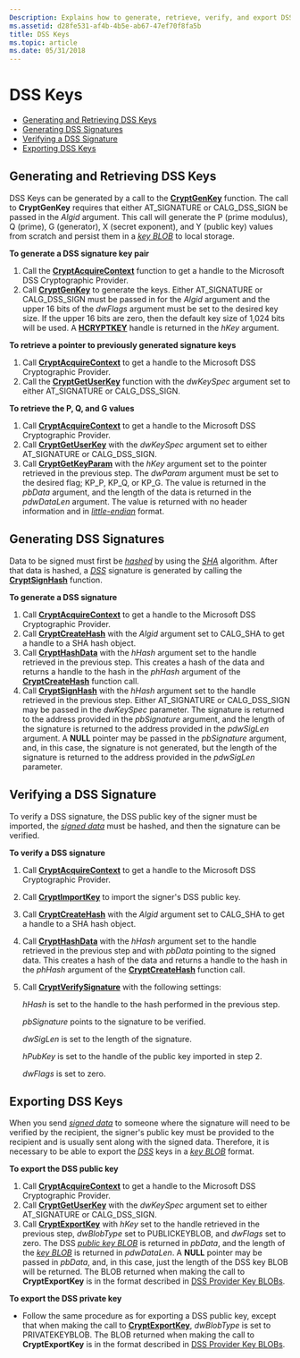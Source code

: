 ```yaml
---
Description: Explains how to generate, retrieve, verify, and export DSS keys and signatures.
ms.assetid: d28fe531-af4b-4b5e-ab67-47ef70f8fa5b
title: DSS Keys
ms.topic: article
ms.date: 05/31/2018
---
```


# DSS Keys

-   [Generating and Retrieving DSS Keys](#generating-and-retrieving-dss-keys)
-   [Generating DSS Signatures](#generating-dss-signatures)
-   [Verifying a DSS Signature](#verifying-a-dss-signature)
-   [Exporting DSS Keys](#exporting-dss-keys)

## Generating and Retrieving DSS Keys

DSS Keys can be generated by a call to the [**CryptGenKey**](/windows/desktop/api/Wincrypt/nf-wincrypt-cryptgenkey) function. The call to **CryptGenKey** requires that either AT\_SIGNATURE or CALG\_DSS\_SIGN be passed in the *Algid* argument. This call will generate the P (prime modulus), Q (prime), G (generator), X (secret exponent), and Y (public key) values from scratch and persist them in a [*key BLOB*](https://msdn.microsoft.com/library/ms721590(v=VS.85).aspx) to local storage.

**To generate a DSS signature key pair**

1.  Call the [**CryptAcquireContext**](/windows/desktop/api/Wincrypt/nf-wincrypt-cryptacquirecontexta) function to get a handle to the Microsoft DSS Cryptographic Provider.
2.  Call [**CryptGenKey**](/windows/desktop/api/Wincrypt/nf-wincrypt-cryptgenkey) to generate the keys. Either AT\_SIGNATURE or CALG\_DSS\_SIGN must be passed in for the *Algid* argument and the upper 16 bits of the *dwFlags* argument must be set to the desired key size. If the upper 16 bits are zero, then the default key size of 1,024 bits will be used. A [**HCRYPTKEY**](hcryptkey.md) handle is returned in the *hKey* argument.

**To retrieve a pointer to previously generated signature keys**

1.  Call [**CryptAcquireContext**](/windows/desktop/api/Wincrypt/nf-wincrypt-cryptacquirecontexta) to get a handle to the Microsoft DSS Cryptographic Provider.
2.  Call the [**CryptGetUserKey**](/windows/desktop/api/Wincrypt/nf-wincrypt-cryptgetuserkey) function with the *dwKeySpec* argument set to either AT\_SIGNATURE or CALG\_DSS\_SIGN.

**To retrieve the P, Q, and G values**

1.  Call [**CryptAcquireContext**](/windows/desktop/api/Wincrypt/nf-wincrypt-cryptacquirecontexta) to get a handle to the Microsoft DSS Cryptographic Provider.
2.  Call [**CryptGetUserKey**](/windows/desktop/api/Wincrypt/nf-wincrypt-cryptgetuserkey) with the *dwKeySpec* argument set to either AT\_SIGNATURE or CALG\_DSS\_SIGN.
3.  Call [**CryptGetKeyParam**](/windows/desktop/api/Wincrypt/nf-wincrypt-cryptgetkeyparam) with the *hKey* argument set to the pointer retrieved in the previous step. The *dwParam* argument must be set to the desired flag; KP\_P, KP\_Q, or KP\_G. The value is returned in the *pbData* argument, and the length of the data is returned in the *pdwDataLen* argument. The value is returned with no header information and in [*little-endian*](https://msdn.microsoft.com/library/ms721592(v=VS.85).aspx) format.

## Generating DSS Signatures

Data to be signed must first be [*hashed*](https://msdn.microsoft.com/library/ms721586(v=VS.85).aspx) by using the [*SHA*](https://msdn.microsoft.com/library/ms721625(v=VS.85).aspx) algorithm. After that data is hashed, a [*DSS*](https://msdn.microsoft.com/library/ms721573(v=VS.85).aspx) signature is generated by calling the [**CryptSignHash**](/windows/desktop/api/Wincrypt/nf-wincrypt-cryptsignhasha) function.

**To generate a DSS signature**

1.  Call [**CryptAcquireContext**](/windows/desktop/api/Wincrypt/nf-wincrypt-cryptacquirecontexta) to get a handle to the Microsoft DSS Cryptographic Provider.
2.  Call [**CryptCreateHash**](/windows/desktop/api/Wincrypt/nf-wincrypt-cryptcreatehash) with the *Algid* argument set to CALG\_SHA to get a handle to a SHA hash object.
3.  Call [**CryptHashData**](/windows/desktop/api/Wincrypt/nf-wincrypt-crypthashdata) with the *hHash* argument set to the handle retrieved in the previous step. This creates a hash of the data and returns a handle to the hash in the *phHash* argument of the [**CryptCreateHash**](/windows/desktop/api/Wincrypt/nf-wincrypt-cryptcreatehash) function call.
4.  Call [**CryptSignHash**](/windows/desktop/api/Wincrypt/nf-wincrypt-cryptsignhasha) with the *hHash* argument set to the handle retrieved in the previous step. Either AT\_SIGNATURE or CALG\_DSS\_SIGN may be passed in the *dwKeySpec* parameter. The signature is returned to the address provided in the *pbSignature* argument, and the length of the signature is returned to the address provided in the *pdwSigLen* argument. A **NULL** pointer may be passed in the *pbSignature* argument, and, in this case, the signature is not generated, but the length of the signature is returned to the address provided in the *pdwSigLen* parameter.

## Verifying a DSS Signature

To verify a DSS signature, the DSS public key of the signer must be imported, the [*signed data*](https://msdn.microsoft.com/library/ms721625(v=VS.85).aspx) must be hashed, and then the signature can be verified.

**To verify a DSS signature**

1.  Call [**CryptAcquireContext**](/windows/desktop/api/Wincrypt/nf-wincrypt-cryptacquirecontexta) to get a handle to the Microsoft DSS Cryptographic Provider.
2.  Call [**CryptImportKey**](/windows/desktop/api/Wincrypt/nf-wincrypt-cryptimportkey) to import the signer's DSS public key.
3.  Call [**CryptCreateHash**](/windows/desktop/api/Wincrypt/nf-wincrypt-cryptcreatehash) with the *Algid* argument set to CALG\_SHA to get a handle to a SHA hash object.
4.  Call [**CryptHashData**](/windows/desktop/api/Wincrypt/nf-wincrypt-crypthashdata) with the *hHash* argument set to the handle retrieved in the previous step and with *pbData* pointing to the signed data. This creates a hash of the data and returns a handle to the hash in the *phHash* argument of the [**CryptCreateHash**](/windows/desktop/api/Wincrypt/nf-wincrypt-cryptcreatehash) function call.
5.  Call [**CryptVerifySignature**](/windows/desktop/api/Wincrypt/nf-wincrypt-cryptverifysignaturea) with the following settings:

    *hHash* is set to the handle to the hash performed in the previous step.

    *pbSignature* points to the signature to be verified.

    *dwSigLen* is set to the length of the signature.

    *hPubKey* is set to the handle of the public key imported in step 2.

    *dwFlags* is set to zero.

## Exporting DSS Keys

When you send [*signed data*](https://msdn.microsoft.com/library/ms721625(v=VS.85).aspx) to someone where the signature will need to be verified by the recipient, the signer's public key must be provided to the recipient and is usually sent along with the signed data. Therefore, it is necessary to be able to export the [*DSS*](https://msdn.microsoft.com/library/ms721573(v=VS.85).aspx) keys in a [*key BLOB*](https://msdn.microsoft.com/library/ms721590(v=VS.85).aspx) format.

**To export the DSS public key**

1.  Call [**CryptAcquireContext**](/windows/desktop/api/Wincrypt/nf-wincrypt-cryptacquirecontexta) to get a handle to the Microsoft DSS Cryptographic Provider.
2.  Call [**CryptGetUserKey**](/windows/desktop/api/Wincrypt/nf-wincrypt-cryptgetuserkey) with the *dwKeySpec* argument set to either AT\_SIGNATURE or CALG\_DSS\_SIGN.
3.  Call [**CryptExportKey**](/windows/desktop/api/Wincrypt/nf-wincrypt-cryptexportkey) with *hKey* set to the handle retrieved in the previous step, *dwBlobType* set to PUBLICKEYBLOB, and *dwFlags* set to zero. The DSS [*public key BLOB*](https://msdn.microsoft.com/library/ms721603(v=VS.85).aspx) is returned in *pbData*, and the length of the [*key BLOB*](https://msdn.microsoft.com/library/ms721590(v=VS.85).aspx) is returned in *pdwDataLen*. A **NULL** pointer may be passed in *pbData*, and, in this case, just the length of the DSS key BLOB will be returned. The BLOB returned when making the call to **CryptExportKey** is in the format described in [DSS Provider Key BLOBs](dss-provider-key-blobs.md).

**To export the DSS private key**

-   Follow the same procedure as for exporting a DSS public key, except that when making the call to [**CryptExportKey**](/windows/desktop/api/Wincrypt/nf-wincrypt-cryptexportkey), *dwBlobType* is set to PRIVATEKEYBLOB. The BLOB returned when making the call to **CryptExportKey** is in the format described in [DSS Provider Key BLOBs](dss-provider-key-blobs.md).

 

 



